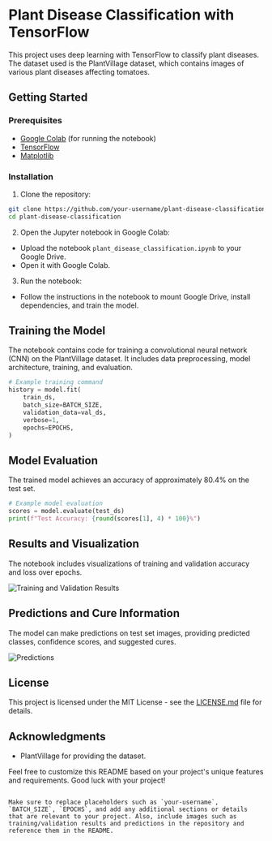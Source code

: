 # Plant Disease Classification with TensorFlow

This project uses deep learning with TensorFlow to classify plant diseases. The dataset used is the PlantVillage dataset, which contains images of various plant diseases affecting tomatoes.

## Getting Started

### Prerequisites

- [Google Colab](https://colab.research.google.com/) (for running the notebook)
- [TensorFlow](https://www.tensorflow.org/install)
- [Matplotlib](https://matplotlib.org/stable/users/installing.html)

### Installation

1. Clone the repository:

```bash
git clone https://github.com/your-username/plant-disease-classification.git
cd plant-disease-classification
```

2. Open the Jupyter notebook in Google Colab:

- Upload the notebook `plant_disease_classification.ipynb` to your Google Drive.
- Open it with Google Colab.

3. Run the notebook:

- Follow the instructions in the notebook to mount Google Drive, install dependencies, and train the model.

## Training the Model

The notebook contains code for training a convolutional neural network (CNN) on the PlantVillage dataset. It includes data preprocessing, model architecture, training, and evaluation.

```python
# Example training command
history = model.fit(
    train_ds,
    batch_size=BATCH_SIZE,
    validation_data=val_ds,
    verbose=1,
    epochs=EPOCHS,
)
```

## Model Evaluation

The trained model achieves an accuracy of approximately 80.4% on the test set.

```python
# Example model evaluation
scores = model.evaluate(test_ds)
print(f"Test Accuracy: {round(scores[1], 4) * 100}%")
```

## Results and Visualization

The notebook includes visualizations of training and validation accuracy and loss over epochs.

![Training and Validation Results](training_validation_results.png)

## Predictions and Cure Information

The model can make predictions on test set images, providing predicted classes, confidence scores, and suggested cures.

![Predictions](predictions.png)

## License

This project is licensed under the MIT License - see the [LICENSE.md](LICENSE.md) file for details.

## Acknowledgments

- PlantVillage for providing the dataset.

Feel free to customize this README based on your project's unique features and requirements. Good luck with your project!
```

Make sure to replace placeholders such as `your-username`, `BATCH_SIZE`, `EPOCHS`, and add any additional sections or details that are relevant to your project. Also, include images such as training/validation results and predictions in the repository and reference them in the README.
